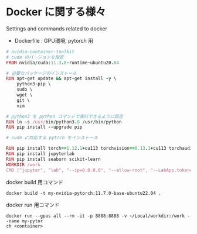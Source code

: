 # Docker に関する様々
Settings and commands related to docker

- Dockerfile : GPU環境, pytorch 用 
```ruby:Dockerfile.rb
# nvidia-container-toolkit
# cuda のバージョンを指定
FROM nvidia/cuda:11.3.0-runtime-ubuntu20.04

# 必要なパッケージのインストール
RUN apt-get update && apt-get install -y \
    python3-pip \
    sudo \
    wget \
    git \
    vim

# python3 を python コマンドで実行できるように設定
RUN ln -s /usr/bin/python3.8 /usr/bin/python
RUN pip install --upgrade pip

# cuda に対応する pytrch をインストール

RUN pip install torch==1.12.1+cu113 torchvision==0.13.1+cu113 torchaudio==0.12.1 --extra-index-url https://download.pytorch.org/whl/
RUN pip install jupyterlab
RUN pip install seaborn scikit-learn
WORKDIR /work
CMD ["jupyter", "lab", "--ip=0.0.0.0", "--allow-root", "--LabApp.token=''"]
```
docker build 用コマンド
```
docker build -t my-nvidia-pytorch:11.7.0-base-ubuntu22.04 .
```
docker run 用コマンド
```
docker run --gpus all --rm -it -p 8888:8888 -v ~/Local/workdir:/work --name my-pytor
ch <container>
```
